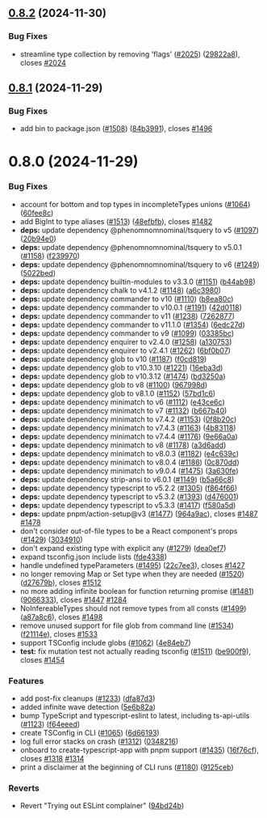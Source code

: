 ## [0.8.2](https://github.com/JoshuaKGoldberg/TypeStat/compare/0.8.1...0.8.2) (2024-11-30)

### Bug Fixes

- streamline type collection by removing 'flags' ([#2025](https://github.com/JoshuaKGoldberg/TypeStat/issues/2025)) ([29822a8](https://github.com/JoshuaKGoldberg/TypeStat/commit/29822a8abb7cd049f74e6011882d4292d89d3d03)), closes [#2024](https://github.com/JoshuaKGoldberg/TypeStat/issues/2024)

## [0.8.1](https://github.com/JoshuaKGoldberg/TypeStat/compare/0.8.0...0.8.1) (2024-11-29)

### Bug Fixes

- add bin to package.json ([#1508](https://github.com/JoshuaKGoldberg/TypeStat/issues/1508)) ([84b3991](https://github.com/JoshuaKGoldberg/TypeStat/commit/84b3991dc6ef2805d8d06600003419ba5e588cc8)), closes [#1496](https://github.com/JoshuaKGoldberg/TypeStat/issues/1496)

# 0.8.0 (2024-11-29)

### Bug Fixes

- account for bottom and top types in incompleteTypes unions ([#1064](https://github.com/JoshuaKGoldberg/TypeStat/issues/1064)) ([60fee8c](https://github.com/JoshuaKGoldberg/TypeStat/commit/60fee8cab1b1bd87aaab32867fd8d06ae0a0273a))
- add BigInt to type aliases ([#1513](https://github.com/JoshuaKGoldberg/TypeStat/issues/1513)) ([48efbfb](https://github.com/JoshuaKGoldberg/TypeStat/commit/48efbfbf79eafb5e265ca5ca63ea0c9de76ae782)), closes [#1482](https://github.com/JoshuaKGoldberg/TypeStat/issues/1482)
- **deps:** update dependency @phenomnomnominal/tsquery to v5 ([#1097](https://github.com/JoshuaKGoldberg/TypeStat/issues/1097)) ([20b94e0](https://github.com/JoshuaKGoldberg/TypeStat/commit/20b94e0be71901f28b3b909cc66b937075ddcfee))
- **deps:** update dependency @phenomnomnominal/tsquery to v5.0.1 ([#1158](https://github.com/JoshuaKGoldberg/TypeStat/issues/1158)) ([f239970](https://github.com/JoshuaKGoldberg/TypeStat/commit/f2399703518e619185cf8680ba6186e1746de778))
- **deps:** update dependency @phenomnomnominal/tsquery to v6 ([#1249](https://github.com/JoshuaKGoldberg/TypeStat/issues/1249)) ([5022bed](https://github.com/JoshuaKGoldberg/TypeStat/commit/5022beda1ceec58d32f156a42a01141a9b951804))
- **deps:** update dependency builtin-modules to v3.3.0 ([#1151](https://github.com/JoshuaKGoldberg/TypeStat/issues/1151)) ([b44ab98](https://github.com/JoshuaKGoldberg/TypeStat/commit/b44ab98c529b9001535a3048c1935246ee1ee163))
- **deps:** update dependency chalk to v4.1.2 ([#1148](https://github.com/JoshuaKGoldberg/TypeStat/issues/1148)) ([a6c3980](https://github.com/JoshuaKGoldberg/TypeStat/commit/a6c3980c474f287fee504426d1fc7c34f5ead38f))
- **deps:** update dependency commander to v10 ([#1110](https://github.com/JoshuaKGoldberg/TypeStat/issues/1110)) ([b8ea80c](https://github.com/JoshuaKGoldberg/TypeStat/commit/b8ea80c81163fa16dce9050beae3a20b8de91174))
- **deps:** update dependency commander to v10.0.1 ([#1191](https://github.com/JoshuaKGoldberg/TypeStat/issues/1191)) ([42d0118](https://github.com/JoshuaKGoldberg/TypeStat/commit/42d011824b54f3c212625cf301073471d62adad1))
- **deps:** update dependency commander to v11 ([#1238](https://github.com/JoshuaKGoldberg/TypeStat/issues/1238)) ([7262877](https://github.com/JoshuaKGoldberg/TypeStat/commit/7262877aac92826131a01c2b4c0f6c6912b2ac6d))
- **deps:** update dependency commander to v11.1.0 ([#1354](https://github.com/JoshuaKGoldberg/TypeStat/issues/1354)) ([6edc27d](https://github.com/JoshuaKGoldberg/TypeStat/commit/6edc27d6c47bf2f6be9986fa8af83325fffd6e31))
- **deps:** update dependency commander to v9 ([#1099](https://github.com/JoshuaKGoldberg/TypeStat/issues/1099)) ([03385bc](https://github.com/JoshuaKGoldberg/TypeStat/commit/03385bcd23d76249810d122a896167b24eb5b570))
- **deps:** update dependency enquirer to v2.4.0 ([#1258](https://github.com/JoshuaKGoldberg/TypeStat/issues/1258)) ([a130753](https://github.com/JoshuaKGoldberg/TypeStat/commit/a13075399b47e174246a56e4a0f1abf4889450dc))
- **deps:** update dependency enquirer to v2.4.1 ([#1262](https://github.com/JoshuaKGoldberg/TypeStat/issues/1262)) ([6bf0b07](https://github.com/JoshuaKGoldberg/TypeStat/commit/6bf0b07173a76927e3d30fdb79a365102f2794ec))
- **deps:** update dependency glob to v10 ([#1187](https://github.com/JoshuaKGoldberg/TypeStat/issues/1187)) ([f0cd819](https://github.com/JoshuaKGoldberg/TypeStat/commit/f0cd8194f91211aa6bf2e119b63e767f3e1267aa))
- **deps:** update dependency glob to v10.3.10 ([#1221](https://github.com/JoshuaKGoldberg/TypeStat/issues/1221)) ([16eba3d](https://github.com/JoshuaKGoldberg/TypeStat/commit/16eba3d003296c765e55b4ac6b9c05f4ae620f73))
- **deps:** update dependency glob to v10.3.12 ([#1474](https://github.com/JoshuaKGoldberg/TypeStat/issues/1474)) ([bd3250a](https://github.com/JoshuaKGoldberg/TypeStat/commit/bd3250a9e8ba304b33f672cc2d512b410e31ea75))
- **deps:** update dependency glob to v8 ([#1100](https://github.com/JoshuaKGoldberg/TypeStat/issues/1100)) ([967998d](https://github.com/JoshuaKGoldberg/TypeStat/commit/967998d243508d0536cbedc00c3ba6e2ae34944a))
- **deps:** update dependency glob to v8.1.0 ([#1152](https://github.com/JoshuaKGoldberg/TypeStat/issues/1152)) ([57bd1c6](https://github.com/JoshuaKGoldberg/TypeStat/commit/57bd1c6ab377f4ba125c3279c543c05a8f0d443f))
- **deps:** update dependency minimatch to v6 ([#1112](https://github.com/JoshuaKGoldberg/TypeStat/issues/1112)) ([e43ce6c](https://github.com/JoshuaKGoldberg/TypeStat/commit/e43ce6cfaa49d8f0201deecb00df4ab026a7b877))
- **deps:** update dependency minimatch to v7 ([#1132](https://github.com/JoshuaKGoldberg/TypeStat/issues/1132)) ([b667b40](https://github.com/JoshuaKGoldberg/TypeStat/commit/b667b402e7b79bb69b78b92fa986505d8aada3ea))
- **deps:** update dependency minimatch to v7.4.2 ([#1153](https://github.com/JoshuaKGoldberg/TypeStat/issues/1153)) ([0f8b20c](https://github.com/JoshuaKGoldberg/TypeStat/commit/0f8b20c5b781d85b01fd0cb2076c21d7399fcb1c))
- **deps:** update dependency minimatch to v7.4.3 ([#1163](https://github.com/JoshuaKGoldberg/TypeStat/issues/1163)) ([4b83118](https://github.com/JoshuaKGoldberg/TypeStat/commit/4b83118ad291aafae01602cc233ff831d2773210))
- **deps:** update dependency minimatch to v7.4.4 ([#1176](https://github.com/JoshuaKGoldberg/TypeStat/issues/1176)) ([9e66a0a](https://github.com/JoshuaKGoldberg/TypeStat/commit/9e66a0a0b137d85c46c64c49a5ffd61b623612ce))
- **deps:** update dependency minimatch to v8 ([#1178](https://github.com/JoshuaKGoldberg/TypeStat/issues/1178)) ([a3d6add](https://github.com/JoshuaKGoldberg/TypeStat/commit/a3d6addc9ddbf6e87379c41feb8ea04c8e639fd5))
- **deps:** update dependency minimatch to v8.0.3 ([#1182](https://github.com/JoshuaKGoldberg/TypeStat/issues/1182)) ([e4c639c](https://github.com/JoshuaKGoldberg/TypeStat/commit/e4c639c4491d9c71a0e1664edc52e3a65a2970ef))
- **deps:** update dependency minimatch to v8.0.4 ([#1186](https://github.com/JoshuaKGoldberg/TypeStat/issues/1186)) ([0c870dd](https://github.com/JoshuaKGoldberg/TypeStat/commit/0c870dd6d9f8b7f51988386a04a52f6ba4d06c6d))
- **deps:** update dependency minimatch to v9.0.4 ([#1475](https://github.com/JoshuaKGoldberg/TypeStat/issues/1475)) ([3a630fe](https://github.com/JoshuaKGoldberg/TypeStat/commit/3a630fee71e65e594d142e2d77aef3d5bec14f30))
- **deps:** update dependency strip-ansi to v6.0.1 ([#1149](https://github.com/JoshuaKGoldberg/TypeStat/issues/1149)) ([b5a66c8](https://github.com/JoshuaKGoldberg/TypeStat/commit/b5a66c8994954f5598f2fa1ca68e26c65326651b))
- **deps:** update dependency typescript to v5.2.2 ([#1305](https://github.com/JoshuaKGoldberg/TypeStat/issues/1305)) ([f864f66](https://github.com/JoshuaKGoldberg/TypeStat/commit/f864f666ebf1efe7d6eea26fa59879467702f11b))
- **deps:** update dependency typescript to v5.3.2 ([#1393](https://github.com/JoshuaKGoldberg/TypeStat/issues/1393)) ([d476001](https://github.com/JoshuaKGoldberg/TypeStat/commit/d476001cffb9ad3befff72ae8824a0871074dccb))
- **deps:** update dependency typescript to v5.3.3 ([#1417](https://github.com/JoshuaKGoldberg/TypeStat/issues/1417)) ([f580a5d](https://github.com/JoshuaKGoldberg/TypeStat/commit/f580a5d7536f5313158d505d3b97b783f0ef7741))
- **deps:** update pnpm/action-setup@v3 ([#1477](https://github.com/JoshuaKGoldberg/TypeStat/issues/1477)) ([964a9ac](https://github.com/JoshuaKGoldberg/TypeStat/commit/964a9acc0aa2c5dd3780680afd2642f0a0b9d85b)), closes [#1487](https://github.com/JoshuaKGoldberg/TypeStat/issues/1487) [#1478](https://github.com/JoshuaKGoldberg/TypeStat/issues/1478)
- don't consider out-of-file types to be a React component's props ([#1429](https://github.com/JoshuaKGoldberg/TypeStat/issues/1429)) ([3034910](https://github.com/JoshuaKGoldberg/TypeStat/commit/30349109bac9cd91bed7caa8facc514ff29796e3))
- don't expand existing type with explicit any ([#1279](https://github.com/JoshuaKGoldberg/TypeStat/issues/1279)) ([dea0ef7](https://github.com/JoshuaKGoldberg/TypeStat/commit/dea0ef77ceb7bec6b0cbada736cdfb429667aed5))
- expand tsconfig.json include lists ([fde4338](https://github.com/JoshuaKGoldberg/TypeStat/commit/fde4338ccb5e599287616f4ce9f9b000a1fd1134))
- handle undefined typeParameters ([#1495](https://github.com/JoshuaKGoldberg/TypeStat/issues/1495)) ([22c7ee3](https://github.com/JoshuaKGoldberg/TypeStat/commit/22c7ee36edf1001e4e54fa3410b40eb3a5b4a254)), closes [#1427](https://github.com/JoshuaKGoldberg/TypeStat/issues/1427)
- no longer removing Map or Set type when they are needed ([#1520](https://github.com/JoshuaKGoldberg/TypeStat/issues/1520)) ([d27679b](https://github.com/JoshuaKGoldberg/TypeStat/commit/d27679b97f17991d790ec26fa3bac81da27c2cd1)), closes [#1512](https://github.com/JoshuaKGoldberg/TypeStat/issues/1512)
- no more adding infinite boolean for function returning promise ([#1481](https://github.com/JoshuaKGoldberg/TypeStat/issues/1481)) ([9066333](https://github.com/JoshuaKGoldberg/TypeStat/commit/906633370dd4e28d7cb89b9d0208baf9d733ad67)), closes [#1447](https://github.com/JoshuaKGoldberg/TypeStat/issues/1447) [#1284](https://github.com/JoshuaKGoldberg/TypeStat/issues/1284)
- NoInfereableTypes should not remove types from all consts ([#1499](https://github.com/JoshuaKGoldberg/TypeStat/issues/1499)) ([a87a8c6](https://github.com/JoshuaKGoldberg/TypeStat/commit/a87a8c6323d125756f0ca1e747f1ecf517d5f08d)), closes [#1498](https://github.com/JoshuaKGoldberg/TypeStat/issues/1498)
- remove unused support for file glob from command line ([#1534](https://github.com/JoshuaKGoldberg/TypeStat/issues/1534)) ([f21114e](https://github.com/JoshuaKGoldberg/TypeStat/commit/f21114e840cd627b48eec64fdc72ec223d48c9f4)), closes [#1533](https://github.com/JoshuaKGoldberg/TypeStat/issues/1533)
- support TSConfig include globs ([#1062](https://github.com/JoshuaKGoldberg/TypeStat/issues/1062)) ([4e84eb7](https://github.com/JoshuaKGoldberg/TypeStat/commit/4e84eb71ee8b4c4d92bb38d4e0551b8afaa8968d))
- **test:** fix mutation test not actually reading tsconfig ([#1511](https://github.com/JoshuaKGoldberg/TypeStat/issues/1511)) ([be900f9](https://github.com/JoshuaKGoldberg/TypeStat/commit/be900f93437db0c96fd325ec4a3d86f3945cb1b2)), closes [#1454](https://github.com/JoshuaKGoldberg/TypeStat/issues/1454)

### Features

- add post-fix cleanups ([#1233](https://github.com/JoshuaKGoldberg/TypeStat/issues/1233)) ([dfa87d3](https://github.com/JoshuaKGoldberg/TypeStat/commit/dfa87d3276a4423a57dead9db868548e9d3636f8))
- added infinite wave detection ([5e6b82a](https://github.com/JoshuaKGoldberg/TypeStat/commit/5e6b82a477c94eca8154101aca807d7fe77a5927))
- bump TypeScript and typescript-eslint to latest, including ts-api-utils ([#1123](https://github.com/JoshuaKGoldberg/TypeStat/issues/1123)) ([f64eeed](https://github.com/JoshuaKGoldberg/TypeStat/commit/f64eeed7e90f3c2dee82838d81c3dd0214ab64c4))
- create TSConfig in CLI ([#1065](https://github.com/JoshuaKGoldberg/TypeStat/issues/1065)) ([6d66193](https://github.com/JoshuaKGoldberg/TypeStat/commit/6d66193530ae4c4da6c9abf778cd33c5590a497e))
- log full error stacks on crash ([#1312](https://github.com/JoshuaKGoldberg/TypeStat/issues/1312)) ([0348216](https://github.com/JoshuaKGoldberg/TypeStat/commit/03482165096f5a71aead752f8f2db80d8ea1afeb))
- onboard to create-typescript-app with pnpm support ([#1435](https://github.com/JoshuaKGoldberg/TypeStat/issues/1435)) ([16f76cf](https://github.com/JoshuaKGoldberg/TypeStat/commit/16f76cf106033d5ca45da3eed82de3120aae4c08)), closes [#1318](https://github.com/JoshuaKGoldberg/TypeStat/issues/1318) [#1314](https://github.com/JoshuaKGoldberg/TypeStat/issues/1314)
- print a disclaimer at the beginning of CLI runs ([#1180](https://github.com/JoshuaKGoldberg/TypeStat/issues/1180)) ([9125ceb](https://github.com/JoshuaKGoldberg/TypeStat/commit/9125ceba8a110e8c2b98bbd33509779c7df3e535))

### Reverts

- Revert "Trying out ESLint complainer" ([94bd24b](https://github.com/JoshuaKGoldberg/TypeStat/commit/94bd24b8b6786668ddd56a31889aae3a75cd6860))
